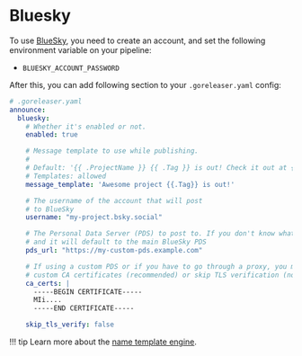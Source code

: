 # Bluesky

To use [BlueSky](https://bsky.app/), you need
to create an account, and set the following
environment variable on your pipeline:

- `BLUESKY_ACCOUNT_PASSWORD`

After this, you can add following section to your `.goreleaser.yaml` config:

```yaml
# .goreleaser.yaml
announce:
  bluesky:
    # Whether it's enabled or not.
    enabled: true

    # Message template to use while publishing.
    #
    # Default: '{{ .ProjectName }} {{ .Tag }} is out! Check it out at {{ .ReleaseURL }}'
    # Templates: allowed
    message_template: 'Awesome project {{.Tag}} is out!'

    # The username of the account that will post
    # to BlueSky
    username: "my-project.bsky.social"

    # The Personal Data Server (PDS) to post to. If you don't know what that is, don't set it,
    # and it will default to the main BlueSky PDS
    pds_url: "https://my-custom-pds.example.com"

    # If using a custom PDS or if you have to go through a proxy, you may need to provide
    # custom CA certificates (recommended) or skip TLS verification (not recommended)
    ca_certs: |
      -----BEGIN CERTIFICATE-----
      MIi....
      -----END CERTIFICATE-----

    skip_tls_verify: false
```

!!! tip
    Learn more about the [name template engine](/customization/templates/).
